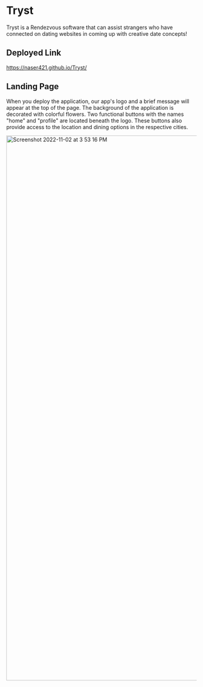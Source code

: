 # Tryst

Tryst is a Rendezvous software that can assist strangers who have connected on dating websites in coming up with creative date concepts!

## Deployed Link

https://naser421.github.io/Tryst/

## Landing Page

When you deploy the application, our app's logo and a brief message will appear at the top of the page. The background of the application is decorated with colorful flowers. Two functional buttons with the names "home" and "profile" are located beneath the logo. These buttons also provide access to the location and dining options in the respective cities.

<img width="1438" alt="Screenshot 2022-11-02 at 3 53 16 PM" src="https://user-images.githubusercontent.com/112728880/199617471-216fa378-2496-42e6-b32c-6197d8fd3f6d.png">
